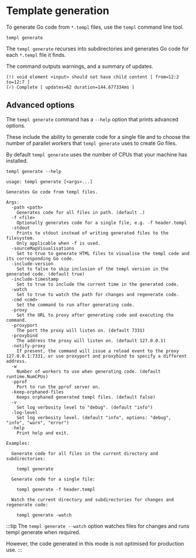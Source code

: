 # Template generation

To generate Go code from `*.templ` files, use the `templ` command line tool.

```
templ generate
```

The `templ generate` recurses into subdirectories and generates Go code for each `*.templ` file it finds.

The command outputs warnings, and a summary of updates.

```
(!) void element <input> should not have child content [ from=12:2 to=12:7 ]
(✓) Complete [ updates=62 duration=144.677334ms ]
```

## Advanced options

The `templ generate` command has a `--help` option that prints advanced options.

These include the ability to generate code for a single file and to choose the number of parallel workers that `templ generate` uses to create Go files.

By default `templ generate` uses the number of CPUs that your machine has installed.

```
templ generate --help
```

```
usage: templ generate [<args>...]

Generates Go code from templ files.

Args:
  -path <path>
    Generates code for all files in path. (default .)
  -f <file>
    Optionally generates code for a single file, e.g. -f header.templ
  -stdout
    Prints to stdout instead of writing generated files to the filesystem.
    Only applicable when -f is used.
  -sourceMapVisualisations
    Set to true to generate HTML files to visualise the templ code and its corresponding Go code.
  -include-version
    Set to false to skip inclusion of the templ version in the generated code. (default true)
  -include-timestamp
    Set to true to include the current time in the generated code.
  -watch
    Set to true to watch the path for changes and regenerate code.
  -cmd <cmd>
    Set the command to run after generating code.
  -proxy
    Set the URL to proxy after generating code and executing the command.
  -proxyport
    The port the proxy will listen on. (default 7331)
  -proxybind
    The address the proxy will listen on. (default 127.0.0.1)
  -notify-proxy
    If present, the command will issue a reload event to the proxy 127.0.0.1:7331, or use proxyport and proxybind to specify a different address.
  -w
    Number of workers to use when generating code. (default runtime.NumCPUs)
  -pprof
    Port to run the pprof server on.
  -keep-orphaned-files
    Keeps orphaned generated templ files. (default false)
  -v
    Set log verbosity level to "debug". (default "info")
  -log-level
    Set log verbosity level. (default "info", options: "debug", "info", "warn", "error")
  -help
    Print help and exit.

Examples:

  Generate code for all files in the current directory and subdirectories:

    templ generate

  Generate code for a single file:

    templ generate -f header.templ

  Watch the current directory and subdirectories for changes and regenerate code:

    templ generate -watch
```

:::tip
The `templ generate --watch` option watches files for changes and runs templ generate when required.

However, the code generated in this mode is not optimised for production use.
:::
